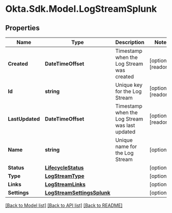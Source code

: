 # Okta.Sdk.Model.LogStreamSplunk

## Properties

Name | Type | Description | Notes
------------ | ------------- | ------------- | -------------
**Created** | **DateTimeOffset** | Timestamp when the Log Stream was created | [optional] [readonly] 
**Id** | **string** | Unique key for the Log Stream | [optional] [readonly] 
**LastUpdated** | **DateTimeOffset** | Timestamp when the Log Stream was last updated | [optional] [readonly] 
**Name** | **string** | Unique name for the Log Stream | [optional] 
**Status** | [**LifecycleStatus**](LifecycleStatus.md) |  | [optional] 
**Type** | [**LogStreamType**](LogStreamType.md) |  | [optional] 
**Links** | [**LogStreamLinks**](LogStreamLinks.md) |  | [optional] 
**Settings** | [**LogStreamSettingsSplunk**](LogStreamSettingsSplunk.md) |  | [optional] 

[[Back to Model list]](../README.md#documentation-for-models) [[Back to API list]](../README.md#documentation-for-api-endpoints) [[Back to README]](../README.md)

